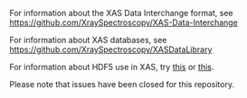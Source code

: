For information about the XAS Data Interchange format, see https://github.com/XraySpectroscopy/XAS-Data-Interchange

For information about XAS databases, see https://github.com/XraySpectroscopy/XASDataLibrary

For information about HDF5 use in XAS, try [this](http://pan-data.eu/NeXus) or [this](http://www.desy.de/dvsem/SS13/wintersberger_talk.pdf).

Please note that issues have been closed for this repository.
